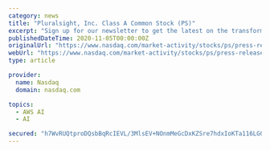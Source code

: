```yaml
---
category: news
title: "Pluralsight, Inc. Class A Common Stock (PS)"
excerpt: "Sign up for our newsletter to get the latest on the transformative forces shaping the global economy, delivered every Thursday."
publishedDateTime: 2020-11-05T00:00:00Z
originalUrl: "https://www.nasdaq.com/market-activity/stocks/ps/press-releases"
webUrl: "https://www.nasdaq.com/market-activity/stocks/ps/press-releases"
type: article

provider:
  name: Nasdaq
  domain: nasdaq.com

topics:
  - AWS AI
  - AI

secured: "h7WvRUQtproDQsbBqRcIEVL/3MlsEV+NOnmMeGcDxKZSre7hdxIoKTa116LG0A/5rN+noGBpVTkWoWqW3LC0CqhD9ofk8ymDHOVqJotjdWqIYTM6iaOzroO7j8Di9zf/WevvDitF7N6XSxoZX8psdRDdjXgnHEha87pVk0l4mb1n3KnFjVRDb81EJD/WqpMO/xAiH+3S6CxcNluAkO+0UiBrExrLmoqf3KtpKo3qFSwmKeDWb1ZiHxI7ADLM+l66w9+7Cc2K4ddwy8LcO5ONVCbxf3WHaWqJWMpWRSAA4o9ob0hnwC1vNuWJ1Tlm5PojzbkMASF5cIdM2CFYDBeb2geS63YQ0tea8LpaYUK1Q7o=;3RJAhz5FxhzD7gRcxBipew=="
---
```


